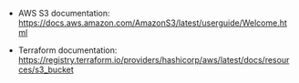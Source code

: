 - AWS S3 documentation: https://docs.aws.amazon.com/AmazonS3/latest/userguide/Welcome.html

- Terraform documentation: https://registry.terraform.io/providers/hashicorp/aws/latest/docs/resources/s3_bucket